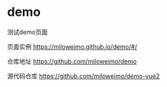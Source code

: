 # demo

测试demo页面

页面实例 <https://miloweimo.github.io/demo/#/>

仓库地址 <https://github.com/miloweimo/demo>

源代码仓库 <https://github.com/miloweimo/demo-vue2>
